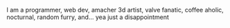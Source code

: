 I am a programmer, web dev, amacher 3d artist, valve fanatic, coffee aholic, nocturnal, random furry, and... yea just a disappointment
